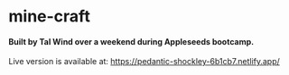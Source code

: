 # mine-craft
#### Built by Tal Wind over a weekend during Appleseeds bootcamp.
Live version is available at: https://pedantic-shockley-6b1cb7.netlify.app/
